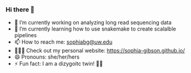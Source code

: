 ### Hi there 👋

- 🧬 I’m currently working on analyzing long read sequencing data
- 🌱 I’m currently learning how to use snakemake to create scalalble pipelines
- 📫 How to reach me: sophiabg@uw.edu
- 👩🏻‍💻 Check out my personal website: https://sophia-gibson.github.io/
- 😄 Pronouns: she/her/hers
- ⚡ Fun fact: I am a dizygoitc twin! 👯‍♀️
